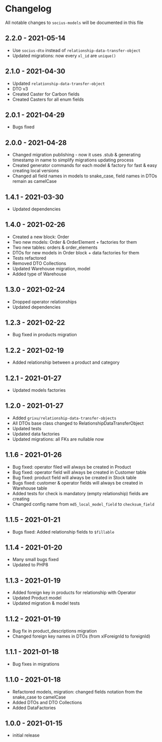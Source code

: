 # Changelog

All notable changes to `socius-models` will be documented in this file

## 2.2.0 - 2021-05-14

- Use `socius-dto` instead of `relationship-data-transfer-object`
- Updated migrations: now every `xl_id` are `unique()`

## 2.1.0 - 2021-04-30

- Updated `relationship-data-transfer-object`
- DTO v3
- Created Caster for Carbon fields
- Created Casters for all enum fields

## 2.0.1 - 2021-04-29

- Bugs fixed

## 2.0.0 - 2021-04-28

- Changed migration publishing - now it uses .stub & generating timestamp in name to simplify migrations updating process
- Created generator commands for each model & factory for fast & easy creating local versions
- Changed all field names in models to snake_case, field names in DTOs remain as camelCase

## 1.4.1 - 2021-03-30

- Updated dependencies

## 1.4.0 - 2021-02-26

- Created a new block: Order 
- Two new models: Order & OrderElement + factories for them
- Two new tables: orders & order_elements
- DTOs for new models in Order block + data factories for them
- Tests refactored
- Removed DTO Collections
- Updated Warehouse migration, model
- Added type of Warehouse

## 1.3.0 - 2021-02-24

- Dropped operator relationships
- Updated dependencies

## 1.2.3 - 2021-02-22

- Bug fixed in products migration

## 1.2.2 - 2021-02-19

- Added relationship between a product and category

## 1.2.1 - 2021-01-27

- Updated models factories

## 1.2.0 - 2021-01-27

- Added `grixu/relationship-data-transfer-objects`
- All DTOs base class changed to RelationshipDataTransferObject
- Updated tests
- Updated data factories
- Updated migrations: all FKs are nullable now

## 1.1.6 - 2021-01-26

- Bug fixed: operator filed will always be created in Product
- Bug fixed: operator field will always be created in Customer table
- Bug fixed: product field will always be created in Stock table
- Bugs fixed: customer & operator fields will always be created in Warehouse table
- Added tests for check is mandatory (empty relationship) fields are creating
- Changed config name from `md5_local_model_field` to `checksum_field`

## 1.1.5 - 2021-01-21

- Bugs fixed: Added relationship fields to `$fillable`

## 1.1.4 - 2021-01-20

- Many small bugs fixed
- Updated to PHP8

## 1.1.3 - 2021-01-19

- Added foreign key in products for relationship with Operator
- Updated Product model
- Updated migration & model tests

## 1.1.2 - 2021-01-19

- Bug fix in product_descriptions migration
- Changed foreign key names in DTOs (from xlForeignId to foreignId)

## 1.1.1 - 2021-01-18

- Bug fixes in migrations

## 1.1.0 - 2021-01-18

- Refactored models, migration: changed fields notation from the snake_case to camelCase
- Added DTOs and DTO Collections
- Added DataFactories

## 1.0.0 - 2021-01-15

- initial release
